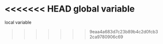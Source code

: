 <<<<<<< HEAD
global variable
=======
local variable
>>>>>>> 9eaa4a683d7c23b89b4c2d0fcb32ca9780906c69
